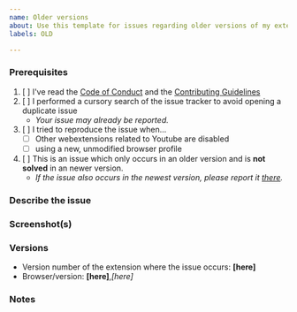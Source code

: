 ```yaml
---
name: Older versions 
about: Use this template for issues regarding older versions of my extension, which aren't related to the newest version.
labels: OLD

---
```

<!-- Replace the bracketed [...] placeholders with your own information. -->

<!-- Any additions, changes or removals is at the Authors discretion. 
You're free to counterargue (to a certain point) if you disagree with the decision. 
To avoid being banned, don't constantly re-open or create new (related) issue reports.
-->

### Prerequisites
<!-- Check the appropriate boxes before you submit your issue -->
1. [ ] I've read the [Code of Conduct](https://github.com/JohnyP36/YT-Nonstop/blob/main/.github/CODE_OF_CONDUCT.md) and the [Contributing Guidelines](https://github.com/JohnyP36/YT-Nonstop/blob/main/.github/CONTRIBUTING.md)
2. [ ] I performed a cursory search of the issue tracker to avoid opening a duplicate issue
    - *Your issue may already be reported.*
3. [ ] I tried to reproduce the issue when...
   - [ ] Other webextensions related to Youtube are disabled <!-- Just to ensure there is no issues or conflicts with other webbrowser extensions. -->
   - [ ] using a new, unmodified browser profile
4. [ ] This is an issue which only occurs in an older version and is **not solved** in an newer version.
    - *If the issue also occurs in the newest version, please report it [there](https://github.com/JohnyP36/YT-Nonstop/issues/new?assignees=&labels=&template=newest+version.yml).*

### Describe the issue
<!-- [Be as clear as possible: nobody can read mind, and nobody is looking at your issue over your shoulder.] --> 
<!-- Just a description of the issue when you visit the site. Or steps on reproducing this  -->

### Screenshot(s)
<!-- [Screenshot(s) for difficult to describe visual issues are **mandatory**. Post links instead of **Inline Images** for Screenshots containing **Adult material**.] -->

### Versions
- Version number of the extension where the issue occurs: **[here]**
- Browser/version: **[here]**,*[here]*

### Notes
<!-- [Add here the result of whatever investigation work you have done: please investigate the issues you report -- this prevents burdening other volunteers. This is especially true for issues arising from settings which are very different from default ones.] -->
<!-- If you have a screenshot of the issue or advert, this will help to highlight it. -->

